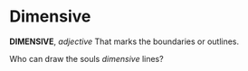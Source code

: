 # Dimensive

**DIMENSIVE**, _adjective_ That marks the boundaries or outlines.

Who can draw the souls _dimensive_ lines?